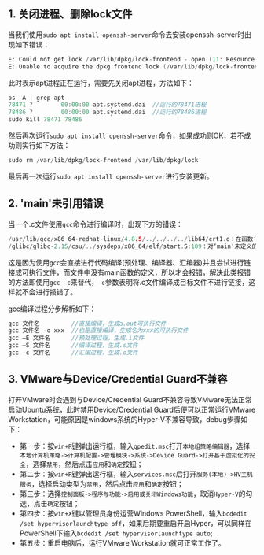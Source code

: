## 1. 关闭进程、删除lock文件

当我们使用`sudo apt install openssh-server`命令去安装openssh-server时出现如下错误：

```c
E: Could not get lock /var/lib/dpkg/lock-frontend - open (11: Resource temporarily unavailable)
E: Unable to acquire the dpkg frontend lock (/var/lib/dpkg/lock-frontend), is another process using it?
```

此时表示apt进程正在运行，需要先关闭apt进程，方法如下：

```c
ps -A | grep apt
78471 ?        00:00:00 apt.systemd.dai  //运行的78471进程
78486 ?        00:00:00 apt.systemd.dai  //运行的78486进程
sudo kill 78471 78486
```

然后再次运行`sudo apt install openssh-server`命令，如果成功则OK，若不成功则实行如下方法：

```c
sudo rm /var/lib/dpkg/lock-frontend /var/lib/dpkg/lock
```

最后再一次运行`sudo apt install openssh-server`进行安装更新。

## 2. 'main'未引用错误

当一个.c文件使用`gcc`命令进行编译时，出现下方的错误：
```c
/usr/lib/gcc/x86_64-redhat-linux/4.8.5/../../../../lib64/crt1.o：在函数‘_start’中：
/glibc/glibc-2.15/csu/../sysdeps/x86_64/elf/start.S:109：对‘main’未定义的引用
```

这是因为使用`gcc`会直接进行代码编译(预处理、编译器、汇编器)并且尝试进行链接成可执行文件，而文件中没有main函数的定义，所以才会报错，解决此类报错的方法即使用`gcc -c`来替代，`-c`参数表明将.c文件编译成目标文件不进行链接，这样就不会进行报错了。

gcc编译过程分步解析如下：

```c
gcc 文件名         //直接编译，生成a.out可执行文件
gcc 文件名 -o xxx  //也是直接编译，生成名为xxx的可执行文件
gcc –E 文件名      //预处理过程，生成.i文件
gcc –S 文件名      //编译过程，生成.s文件
gcc -c 文件名      //汇编过程，生成.o文件
```

## 3. VMware与Device/Credential Guard不兼容

打开VMware时会遇到与Device/Credential Guard不兼容导致VMware无法正常启动Ubuntu系统，此时禁用Device/Credential Guard后便可以正常运行VMware Workstation，可能原因是windows系统的Hyper-V不兼容导致，debug步骤如下：

- 第一步：按`win+R`键弹出运行框，输入`gpedit.msc`打开`本地组策略编辑器`，选择`本地计算机策略->计算机配置->管理模块->系统->Device Guard->打开基于虚拟化的安全`，选择`禁用`，然后点击`应用`和`确定`按钮；
- 第二步：按`win+R`键弹出运行框，输入`services.msc`后打开`服务(本地)->HV主机服务`，选择启动类型为`禁用`，然后点击`应用`和`确定`按钮；
- 第三步：选择`控制面板->程序与功能->启用或关闭Windows功能`，取消`Hyper-V`的勾选，点击`确定`按钮；
- 第四步：按`win+X`键以管理员身份运营Windows PowerShell，输入`bcdedit /set hypervisorlaunchtype off`，如果后期要重启开启Hyper，可以同样在PowerShell下输入`bcdedit /set hypervisorlaunchtype auto`;
- 第五步：重启电脑后，运行VMware Workstation就可正常工作了。
